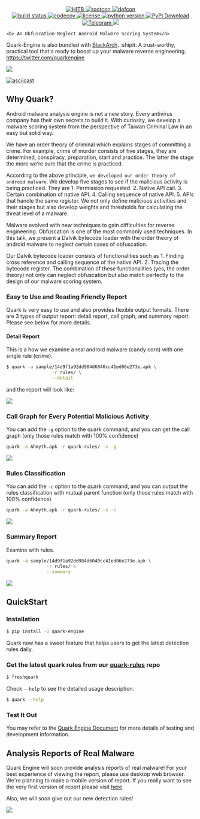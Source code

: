 <p align="center">
    <a href="https://conference.hitb.org/hitb-lockdown002/">
        <img alt="HITB" src="https://img.shields.io/badge/HITB-Lockdown%20002-red">
    </a>
    <a href="https://www.rootcon.org/html/recoverymode/talks">
        <img alt="rootcon" src="https://img.shields.io/badge/ROOTCON-2020-orange">
    </a>
    <a href="https://www.blueteamvillage.org/">
        <img alt="defcon" src="https://img.shields.io/badge/DEFCON%2028-BTV-blue">
    </a><br>
    <a href="https://travis-ci.org/quark-engine/quark-engine.svg?branch=master">
        <img alt="build status" src="https://travis-ci.org/quark-engine/quark-engine.svg?branch=master">
    </a>
    <a href="https://codecov.io/gh/quark-engine/quark-engine">
        <img alt="codecov" src="https://codecov.io/gh/quark-engine/quark-engine/branch/master/graph/badge.svg">
    </a>
    <a href="https://github.com/18z/quark-rules/blob/master/LICENSE">
        <img alt="license" src="https://img.shields.io/badge/License-GPLv3-blue.svg">
    </a>
    <a href="https://www.python.org/downloads/release/python-360/">
        <img alt="python version" src="https://img.shields.io/badge/python-3.8-blue.svg">
    </a>
    <a href="https://pypi.org/project/quark-engine/">
        <img alt="PyPi Download" src="https://img.shields.io/pypi/dm/quark-engine?style=social">
    </a><br>
    <a href="https://t.me/joinchat/HrOyhhipvoFjOYc7mc941w">
        <img alt="Telegram" src="https://img.shields.io/badge/telegram-eff?logo=telegram">
    </a>
    <img src="https://i.imgur.com/8GwkWei.png"/>
    
    <b> An Obfuscation-Neglect Android Malware Scoring System</b>
</p>


Quark-Engine is also bundled with [BlackArch](https://blackarch.org/mobile.html).
:shipit:  A trust-worthy, practical tool that's ready to boost up your malware reverse engineering. https://twitter.com/quarkengine

<img src="https://i.imgur.com/nz4m8kr.png"/>

[![asciicast](https://asciinema.org/a/376166.svg)](https://asciinema.org/a/376166)

## Why Quark?

Android malware analysis engine is not a new story. Every antivirus company has their own secrets to build it. With curiosity, we develop a malware scoring system from the perspective of Taiwan Criminal Law in an easy but solid way.

We have an order theory of criminal which explains stages of committing a crime. For example, crime of murder consists of five stages, they are determined, conspiracy, preparation, start and practice. The latter the stage the more we’re sure that the crime is practiced.

According to the above principle, ```we developed our order theory of android malware```. We develop five stages to see if the malicious activity is being practiced. They are 1. Permission requested. 2. Native API call. 3. Certain combination of native API. 4. Calling sequence of native API. 5. APIs that handle the same register. We not only define malicious activities and their stages but also develop weights and thresholds for calculating the threat level of a malware.

Malware evolved with new techniques to gain difficulties for reverse engineering. Obfuscation is one of the most commonly used techniques. In this talk, we present a Dalvik bytecode loader with the order theory of android malware to neglect certain cases of obfuscation.

Our Dalvik bytecode loader consists of functionalities such as 1. Finding cross reference and calling sequence of the native API. 2. Tracing the bytecode register. The combination of these functionalities (yes, the order theory) not only can neglect obfuscation but also match perfectly to the design of our malware scoring system.

### Easy to Use and Reading Friendly Report

Quark is very easy to use and also provides flexible output formats. There are 3 types of output report: detail report, call graph, and summary report. Please see below for more details.


#### Detail Report

This is a how we examine a real android malware (candy corn) with one single rule (crime).

```bash
$ quark -a sample/14d9f1a92dd984d6040cc41ed06e273e.apk \
                 -r rules/ \
                 --detail
```

and the report will look like:

<img src="https://i.imgur.com/TFle3dL.png"/>

### Call Graph for Every Potential Malicious Activity
You can add the `-g` option to the quark command, and you can
get the call graph (only those rules match with 100% confidence)
```bash
quark -a Ahmyth.apk -r quark-rules/ -s -g
```
<img src="https://i.imgur.com/5xcrcdN.png"/>

### Rules Classification
You can add the `-c` option to the quark command, and you can
output the rules classification with mutual parent function (only those rules match with 100% confidence)
```bash
quark -a Ahmyth.apk -r quark-rules/ -s -c
```
<img src="https://i.imgur.com/YTK8V1x.png"/>

### Summary Report
Examine with rules.

```bash
quark -a sample/14d9f1a92dd984d6040cc41ed06e273e.apk \
               -r rules/ \
               --summary
```
<img src="https://i.imgur.com/kxPYeIO.png"/>

## QuickStart
### Installation

```bash
$ pip install -U quark-engine
```

Quark now has a sweet feature that helps users to get the latest detection rules daily.

### Get the latest quark rules from our [quark-rules](https://github.com/quark-engine/quark-rules) repo

```bash
$ freshquark
```

Check `--help` to see the detailed usage description.

```bash
$ quark --help
```

### Test It Out

You may refer to the [Quark Engine Document](https://quark-engine.readthedocs.io/en/latest/) for more details of testing and development information.

## Analysis Reports of Real Malware

Quark Engine will soon provide analysis reports of real malware! For your best experience of viewing the report, please use desktop web browser. We're planning to make a mobile version of report. If you really want to see the very first version of report please visit [here](https://quark-engine.github.io/reports/report_5751cfdf656f2a5ee021940c5448a77e5b921d1510d2abfa520a57d02c74821e0f5c2e4935bea2554c440072d32fc22bb8317a85dabbbc7c9cca9d1c077793c2.html)

Also, we will soon give out our new detection rules! 

![](https://i.imgur.com/Wi9mPtx.png)
